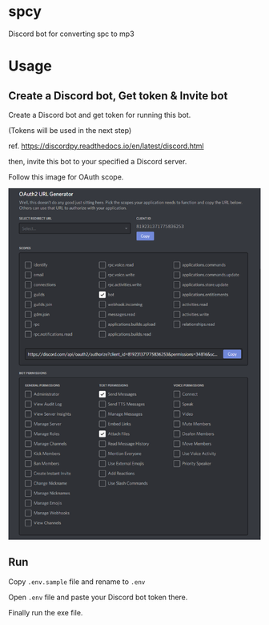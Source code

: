 # spcy

Discord bot for converting spc to mp3

# Usage

## Create a Discord bot, Get token & Invite bot

Create a Discord bot and get token for running this bot.

(Tokens will be used in the next step)

ref. https://discordpy.readthedocs.io/en/latest/discord.html

then, invite this bot to your specified a Discord server.

Follow this image for OAuth scope.

![scopes](/imgs/discord_bot_oauth_permission.png)

## Run

Copy `.env.sample` file and rename to `.env`

Open `.env` file and paste your Discord bot token there.

Finally run the exe file.